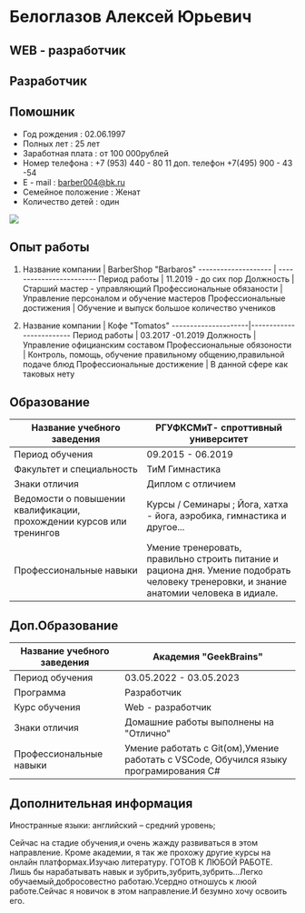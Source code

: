 # Белоглазов Алексей Юрьевич
## WEB - разработчик
## Разработчик
## Помошник

* Год рождения : 02.06.1997
* Полных лет : 25 лет
* Заработная плата : от 100 000рублей
* Номер телефона : +7 (953) 440 - 80 11 доп. телефон +7(495) 900 - 43 -54 
* E - mail : barber004@bk.ru
* Семейное положение : Женат
* Количество детей : один

![](IMG_20220524_000515_483.jpg)

## Опыт работы

1. Название компании |      BarberShop "Barbaros"
-------------------- | ------------------------
Период работы        |     11.2019 - до сих пор
Должность            | Старший мастер - управляющий
Профессиональные обязаности |  Управление персоналом и обучение мастеров
Профессиональные достижения | Обучение и выпуск большое количество учеников

2. Название компании |        Кофе "Tomatos"
---------------------|-------------------------
Период работы        |       03.2017 -01.2019
Должность            |   Управление официанским составом 
Профессиональные обязоности |  Контроль, помощь, обучение правильному общению,правильной подаче блюд
Профессиональные достижение | В данной сфере как таковых нету


## Образование
Название учебного заведения |     РГУФКСМиТ- спроттивный университет
----------------------------|------------------
Период обучения | 09.2015 - 06.2019
Факультет и специальность |   ТиМ Гимнастика
Знаки отличия | Диплом с отличием
Ведомости о повышении квалификации, прохождении курсов или тренингов | Курсы / Семинары ; Йога, хатха - йога, аэробика, гимнастика и другое...
Профессиональные навыки |  Умение тренеровать, правильно строить питание и рациона дня. Умение подобрать человеку тренеровки, и знание анатомии человека в идиале.

## Доп.Образование
Название учебного заведения |     Академия "GeekBrains"
----------------------------|------------------
Период обучения | 03.05.2022 - 03.05.2023 |
Программа| Разработчик   | 
Курс обучения | Web -  разработчик
Знаки отличия| Домашние работы выполнены на "Отлично"|
Профессиональные навыки| Умение работать с Git(ом),Умение работать с VSCode, Обучился языку програмирования C#


## Дополнительная информация
 Иностранные языки: английский – средний уровень; 

 Сейчас на стадие обучения,и очень жажду развиваться в этом направление. Кроме академии, я так же прохожу другие курсы на онлайн платформах.Изучаю литературу. ГОТОВ К ЛЮБОЙ РАБОТЕ. Лишь бы нарабатывать навык и зубрить,зубрить,зубрить...Легко обучаемый,добросовестно работаю.Усердно отношусь к люой работе.Сейчас я новичок в этом направление.И безумно хочу освоить его.
